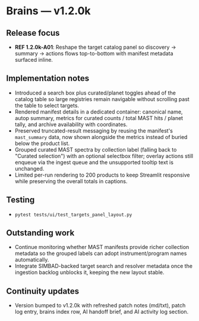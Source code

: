 # Brains — v1.2.0k

## Release focus
- **REF 1.2.0k-A01**: Reshape the target catalog panel so discovery → summary → actions flows top-to-bottom with manifest metadata surfaced inline.

## Implementation notes
- Introduced a search box plus curated/planet toggles ahead of the catalog table so large registries remain navigable without scrolling past the table to select targets.
- Rendered manifest details in a dedicated container: canonical name, autop summary, metrics for curated counts / total MAST hits / planet tally, and archive availability with coordinates.
- Preserved truncated-result messaging by reusing the manifest's `mast_summary` data, now shown alongside the metrics instead of buried below the product list.
- Grouped curated MAST spectra by collection label (falling back to "Curated selection") with an optional selectbox filter; overlay actions still enqueue via the ingest queue and the unsupported tooltip text is unchanged.
- Limited per-run rendering to 200 products to keep Streamlit responsive while preserving the overall totals in captions.

## Testing
- `pytest tests/ui/test_targets_panel_layout.py`

## Outstanding work
- Continue monitoring whether MAST manifests provide richer collection metadata so the grouped labels can adopt instrument/program names automatically.
- Integrate SIMBAD-backed target search and resolver metadata once the ingestion backlog unblocks it, keeping the new layout stable.

## Continuity updates
- Version bumped to v1.2.0k with refreshed patch notes (md/txt), patch log entry, brains index row, AI handoff brief, and AI activity log section.
